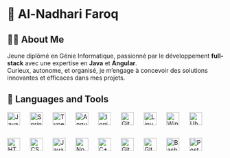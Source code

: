 # 👋 Al-Nadhari Faroq  

## 👨‍💻 **About Me**  
Jeune diplômé en Génie Informatique, passionné par le développement **full-stack** avec une expertise en **Java** et **Angular**.  
Curieux, autonome, et organisé, je m’engage à concevoir des solutions innovantes et efficaces dans mes projets.

## 🚀 Languages and Tools
<div style="display: flex; flex-wrap: wrap; gap: 10px; align-items: center; margin-bottom: 40px;">
  <img align="left" alt="Java" width="30px" style="padding-right:10px;margin-bottom: 20px;" src="https://cdn.jsdelivr.net/gh/devicons/devicon/icons/java/java-original.svg" />
  <img align="left" alt="Spring" width="30px" style="padding-right:10px;margin-bottom: 20px;" src="https://cdn.jsdelivr.net/gh/devicons/devicon/icons/spring/spring-original.svg" />
  <img align="left" alt="TypeScript" width="30px" style="padding-right:10px;margin-bottom: 20px;" src="https://cdn.jsdelivr.net/gh/devicons/devicon/icons/typescript/typescript-plain.svg" />
  <img align="left" alt="AngularJS" width="30px" style="padding-right:10px;margin-bottom: 20px;" src="https://cdn.jsdelivr.net/gh/devicons/devicon/icons/angularjs/angularjs-plain.svg" />
  <img align="left" alt="Ionic" width="30px" style="padding-right:10px;margin-bottom: 20px;" src="https://cdn.jsdelivr.net/gh/devicons/devicon@latest/icons/ionic/ionic-original.svg" />
  <img align="left" alt="Git" width="30px" style="padding-right:10px;margin-bottom: 20px;" src="https://cdn.jsdelivr.net/gh/devicons/devicon/icons/git/git-original.svg" />
  <img align="left" alt="Linux" width="30px" style="padding-right:10px;margin-bottom: 20px;" src="https://cdn.jsdelivr.net/gh/devicons/devicon/icons/linux/linux-original.svg" />
  <img align="left" alt="Windows" width="30px" style="padding-right:10px;margin-bottom: 20px;" src="https://cdn.jsdelivr.net/gh/devicons/devicon@latest/icons/windows11/windows11-original.svg" />
  <img align="left" alt="Ubuntu" width="30px" style="padding-right:10px;margin-bottom: 20px;" src="https://cdn.jsdelivr.net/gh/devicons/devicon@latest/icons/ubuntu/ubuntu-original.svg" />
  <img align="left" alt="HTML5" width="30px" style="padding-right:10px;margin-bottom: 20px;" src="https://cdn.jsdelivr.net/gh/devicons/devicon/icons/html5/html5-plain.svg" />
  <img align="left" alt="CSS3" width="30px" style="padding-right:10px;margin-bottom: 20px;" src="https://cdn.jsdelivr.net/gh/devicons/devicon/icons/css3/css3-plain.svg" />
  <img align="left" alt="JavaScript" width="30px" style="padding-right:10px;margin-bottom: 20px;" src="https://cdn.jsdelivr.net/gh/devicons/devicon/icons/javascript/javascript-plain.svg" />
  <img align="left" alt="Node.js" width="30px" style="padding-right:10px;margin-bottom: 20px;" src="https://cdn.jsdelivr.net/gh/devicons/devicon/icons/nodejs/nodejs-original.svg" />
  <img align="left" alt="C++" width="30px" style="padding-right:10px;margin-bottom: 20px;" src="https://cdn.jsdelivr.net/gh/devicons/devicon@latest/icons/cplusplus/cplusplus-original.svg" />
  <img align="left" alt="GitHub" width="30px" style="padding-right:10px;margin-bottom: 20px;" src="https://cdn.jsdelivr.net/gh/devicons/devicon/icons/github/github-original.svg" />
  <img align="left" alt="GitLab" width="30px" style="padding-right:10px;margin-bottom: 20px;" src="https://cdn.jsdelivr.net/gh/devicons/devicon@latest/icons/gitlab/gitlab-original.svg" />
  <img align="left" alt="Bash" width="30px" style="padding-right:10px;margin-bottom: 20px;" src="https://cdn.jsdelivr.net/gh/devicons/devicon/icons/bash/bash-original.svg" />
  <img align="left" alt="Postgresql" width="30px" style="padding-right:10px;margin-bottom: 20px;" src="https://cdn.jsdelivr.net/gh/devicons/devicon@latest/icons/postgresql/postgresql-original.svg" />
</div>

          
<br />




<!--
**f1r09/f1r09** is a ✨ _special_ ✨ repository because its `README.md` (this file) appears on your GitHub profile.

Here are some ideas to get you started:

- 🔭 I’m currently working on ...
- 🌱 I’m currently learning ...
- 👯 I’m looking to collaborate on ...
- 🤔 I’m looking for help with ...
- 💬 Ask me about ...
- 📫 How to reach me: ...
- 😄 Pronouns: ...
- ⚡ Fun fact: ...
-->
